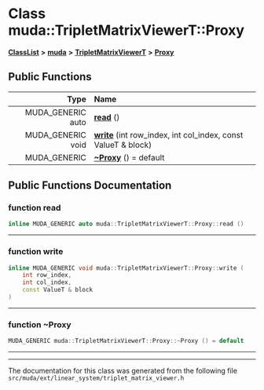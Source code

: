 

# Class muda::TripletMatrixViewerT::Proxy



[**ClassList**](annotated.md) **>** [**muda**](namespacemuda.md) **>** [**TripletMatrixViewerT**](classmuda_1_1_triplet_matrix_viewer_t.md) **>** [**Proxy**](classmuda_1_1_triplet_matrix_viewer_t_1_1_proxy.md)










































## Public Functions

| Type | Name |
| ---: | :--- |
|  MUDA\_GENERIC auto | [**read**](#function-read) () <br> |
|  MUDA\_GENERIC void | [**write**](#function-write) (int row\_index, int col\_index, const ValueT & block) <br> |
|  MUDA\_GENERIC | [**~Proxy**](#function-proxy) () = default<br> |




























## Public Functions Documentation




### function read 

```C++
inline MUDA_GENERIC auto muda::TripletMatrixViewerT::Proxy::read () 
```




<hr>



### function write 

```C++
inline MUDA_GENERIC void muda::TripletMatrixViewerT::Proxy::write (
    int row_index,
    int col_index,
    const ValueT & block
) 
```




<hr>



### function ~Proxy 

```C++
MUDA_GENERIC muda::TripletMatrixViewerT::Proxy::~Proxy () = default
```




<hr>

------------------------------
The documentation for this class was generated from the following file `src/muda/ext/linear_system/triplet_matrix_viewer.h`

